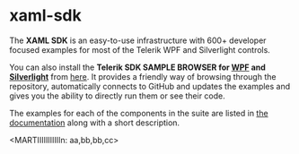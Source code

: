 xaml-sdk
========

The __XAML SDK__ is an easy-to-use infrastructure with 600+ developer focused examples for most of the Telerik WPF and Silverlight controls. 

You can also install the __Telerik SDK SAMPLE BROWSER for [WPF](http://blogs.telerik.com/blogs/13-11-04/introducing-wpf-sdk-samples-browser) and [Silverlight](http://blogs.telerik.com/xamlteam/posts/14-03-10/silverlight-available-in-the-sdk-samples-browser)__ from [here](http://demos.telerik.com/xaml-sdkbrowser/). It provides a friendly way of browsing through the repository, automatically connects to GitHub and updates the examples and gives you the ability to directly run them or see their code.

The examples for each of the components in the suite are listed in [the documentation](http://docs.telerik.com/devtools/wpf/sdk-examples.html) along with a short description.

<MARTIIIIIIIIIIIn: aa,bb,bb,cc>
